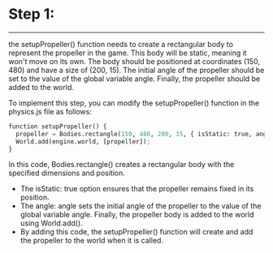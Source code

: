 # Step 1:
_____________
the setupPropeller() function needs to create a rectangular body to represent the propeller in the game. This body will be static, meaning it won't move on its own. The body should be positioned at coordinates (150, 480) and have a size of (200, 15). The initial angle of the propeller should be set to the value of the global variable angle. Finally, the propeller should be added to the world.

To implement this step, you can modify the setupPropeller() function in the physics.js file as follows:

```python
function setupPropeller() {
  propeller = Bodies.rectangle(150, 480, 200, 15, { isStatic: true, angle: angle });
  World.add(engine.world, [propeller]);
}
```

In this code, Bodies.rectangle() creates a rectangular body with the specified dimensions and position. 
- The isStatic: true option ensures that the propeller remains fixed in its position. 
- The angle: angle sets the initial angle of the propeller to the value of the global variable angle. Finally, the propeller body is added to the world using World.add().
- By adding this code, the setupPropeller() function will create and add the propeller to the world when it is called.
